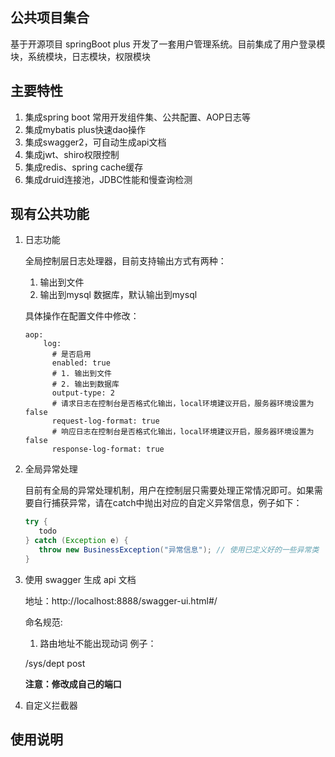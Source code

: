 ## 公共项目集合
基于开源项目 springBoot plus 开发了一套用户管理系统。目前集成了用户登录模块，系统模块，日志模块，权限模块

## 主要特性

1. 集成spring boot 常用开发组件集、公共配置、AOP日志等
2. 集成mybatis plus快速dao操作
3. 集成swagger2，可自动生成api文档
4. 集成jwt、shiro权限控制
5. 集成redis、spring cache缓存
6. 集成druid连接池，JDBC性能和慢查询检测

## 现有公共功能

1. 日志功能

   全局控制层日志处理器，目前支持输出方式有两种：

   1. 输出到文件
   2. 输出到mysql 数据库，默认输出到mysql

   具体操作在配置文件中修改：

   ```
   aop:
       log:
         # 是否启用
         enabled: true
         # 1. 输出到文件
         # 2. 输出到数据库
         output-type: 2
         # 请求日志在控制台是否格式化输出，local环境建议开启，服务器环境设置为false
         request-log-format: true
         # 响应日志在控制台是否格式化输出，local环境建议开启，服务器环境设置为false
         response-log-format: true
   ```

2. 全局异常处理

   ​	目前有全局的异常处理机制，用户在控制层只需要处理正常情况即可。如果需要自行捕获异常，请在catch中抛出对应的自定义异常信息，例子如下：

   ```Java
   try {
      todo 
   } catch (Exception e) {
      throw new BusinessException("异常信息"); // 使用已定义好的一些异常类
   }
   ```

3. 使用 swagger 生成 api 文档

   地址：http://localhost:8888/swagger-ui.html#/

   命名规范:
    1. 路由地址不能出现动词
   例子：
   
   /sys/dept post

   **注意：修改成自己的端口**

4. 自定义拦截器

   

## 使用说明

